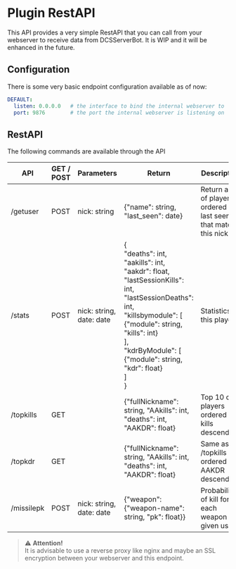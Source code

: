 # Plugin RestAPI
This API provides a very simple RestAPI that you can call from your webserver to receive data from DCSServerBot.
It is WIP and it will be enhanced in the future.

## Configuration
There is some very basic endpoint configuration available as of now:
```yaml
DEFAULT:
  listen: 0.0.0.0   # the interface to bind the internal webserver to
  port: 9876        # the port the internal webserver is listening on
```

## RestAPI
The following commands are available through the API

| API        | GET / POST | Parameters               | Return                                                                                                                                                                                                                                               | Description                                                         |
|------------|------------|--------------------------|------------------------------------------------------------------------------------------------------------------------------------------------------------------------------------------------------------------------------------------------------|---------------------------------------------------------------------|
| /getuser   | POST       | nick: string             | {"name": string, "last_seen": date}                                                                                                                                                                                                                  | Return a list of players ordered by last seen that match this nick. |
| /stats     | POST       | nick: string, date: date | {<br>"deaths": int,<br>"aakills": int,<br>"aakdr": float,<br>"lastSessionKills": int,<br>"lastSessionDeaths": int,<br>"killsbymodule": [<br>{"module": string, "kills": int}<br>],<br>"kdrByModule": [<br>{"module": string, "kdr": float}<br>]<br>} | Statistics of this player                                           |
| /topkills  | GET        |                          | {"fullNickname": string, "AAkills": int, "deaths": int, "AAKDR": float}                                                                                                                                                                              | Top 10 of players ordered by kills descending.                      |
| /topkdr    | GET        |                          | {"fullNickname": string, "AAkills": int, "deaths": int, "AAKDR": float}                                                                                                                                                                              | Same as /topkills but ordered by AAKDR descending.                  |
| /missilepk | POST       | nick: string, date: date | {"weapon": {"weapon-name": string, "pk": float}}                                                                                                                                                                                                     | Probability of kill for each weapon per given user.                 |

> ⚠️ **Attention!**<br>
> It is advisable to use a reverse proxy like nginx and maybe an SSL encryption between your webserver and this endpoint. 
